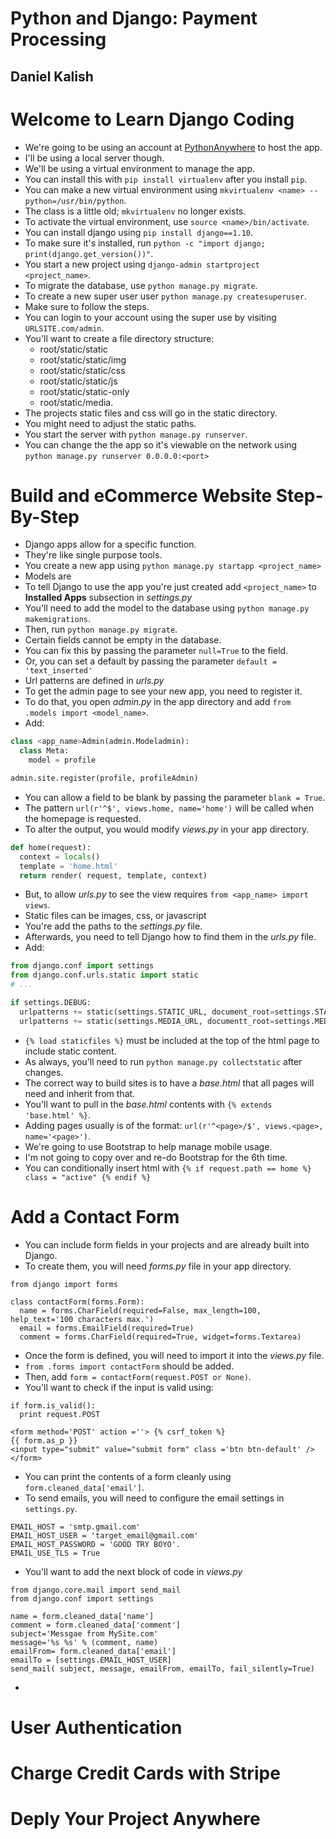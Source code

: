# Python and Django: Payment Processing
## Daniel Kalish

# Welcome to Learn Django Coding
- We're going to be using an account at [PythonAnywhere](www.PythonAnywhere.com) to host the app.
- I'll be using a local server though.
- We'll be using a virtual environment to manage the app.
- You can install this with `pip install virtualenv` after you install `pip`.
- You can make a new virtual environment using `mkvirtualenv <name> --python=/usr/bin/python`.
- The class is a little old; `mkvirtualenv` no longer exists.
- To activate the virtual environment, use `source <name>/bin/activate`.
- You can install django using `pip install django==1.10`.
- To make sure it's installed, run `python -c "import django; print(django.get_version())"`.
- You start a new project using `django-admin startproject <project_name>`.
- To migrate the database, use `python manage.py migrate`.
- To create a new super user user `python manage.py createsuperuser`.
- Make sure to follow the steps.
- You can login to your account using the super use by visiting `URLSITE.com/admin`.
- You'll want to create a file directory structure:
  * root/static/static
  * root/static/static/img
  * root/static/static/css
  * root/static/static/js
  * root/static/static-only
  * root/static/media.
- The projects static files and css will go in the static directory.
- You might need to adjust the static paths.
- You start the server with `python manage.py runserver`.
- You can change the the app so it's viewable on the network using `python manage.py runserver 0.0.0.0:<port>`

# Build and eCommerce Website Step-By-Step
- Django apps allow for a specific function.
- They're like single purpose tools.
- You create a new app using `python manage.py startapp <project_name>`
- Models are
- To tell Django to use the app you're just created add `<project_name>` to **Installed Apps** subsection in *settings.py*
- You'll need to add the model to the database using `python manage.py makemigrations`.
- Then, run `python manage.py migrate`.
- Certain fields cannot be empty in the database.
- You can fix this by passing the parameter `null=True` to the field.
- Or, you can set a default by passing the parameter `default = 'text_inserted'`
- Url patterns are defined in *urls.py*
- To get the admin page to see your new app, you need to register it.
- To do that, you open *admin.py* in the app directory and add `from .models import <model_name>`.
- Add:
```python
class <app_name>Admin(admin.Modeladmin):
  class Meta:
    model = profile

admin.site.register(profile, profileAdmin)
```
- You can allow a field to be blank by passing the parameter `blank = True`.
- The pattern `url(r'^$', views.home, name='home')` will be called when the homepage is requested.
- To alter the output, you would modify *views.py* in your app directory.

```python
def home(request):
  context = locals()
  template = 'home.html'
  return render( request, template, context)
```
- But, to allow *urls.py* to see the view requires `from <app_name> import views`.
- Static files can be images, css, or javascript
- You're add the paths to the *settings.py* file.
- Afterwards, you need to tell Django how to find them in the *urls.py* file.
- Add:
```python
from django.conf import settings
from django.conf.urls.static import static
# ...

if settings.DEBUG:
  urlpatterns += static(settings.STATIC_URL, document_root=settings.STATIC_ROOT)
  urlpatterns += static(settings.MEDIA_URL, documentt_root=settings.MEDIA_ROOT)
```
- `{% load staticfiles %}` must be included at the top of the html page to include static content.
- As always, you'll need to run `python manage.py collectstatic` after changes.
- The correct way to build sites is to have a *base.html* that all pages will need and inherit from that.
- You'll want to pull in the *base.html* contents with `{% extends 'base.html' %}`.
- Adding pages usually is of the format: `url(r'^<page>/$', views.<page>, name='<page>')`.
- We're going to use Bootstrap to help manage mobile usage.
- I'm not going to copy over and re-do Bootstrap for the 6th time.
- You can conditionally insert html with `{% if request.path == home %} class = "active" {% endif %}`

# Add a Contact Form
- You can include form fields in your projects and are already built into Django.
- To create them, you will need *forms.py* file in your app directory.
```
from django import forms

class contactForm(forms.Form):
  name = forms.CharField(required=False, max_length=100, help_text='100 characters max.')
  email = forms.EmailField(required=True)
  comment = forms.CharField(required=True, widget=forms.Textarea)
```
- Once the form is defined, you will need to import it into the *views.py* file.
- `from .forms import contactForm` should be added.
- Then, add `form = contactForm(request.POST or None)`.
- You'll want to check if the input is valid using:
```
if form.is_valid():
  print request.POST
```

```
<form method='POST' action =''> {% csrf_token %}
{{ form.as_p }}
<input type="submit" value="submit form" class ='btn btn-default' />
</form>
```
- You can print the contents of a form cleanly using `form.cleaned_data['email']`.
- To send emails, you will need to configure the email settings in `settings.py`.
```
EMAIL_HOST = 'smtp.gmail.com'
EMAIL_HOST_USER = 'target_email@gmail.com'
EMAIL_HOST_PASSWORD = 'GOOD TRY BOYO'.
EMAIL_USE_TLS = True
```
- You'll want to add the next block of code in *views.py*
```
from django.core.mail import send_mail
from django.conf import settings

name = form.cleaned_data['name']
comment = form.cleaned_data['comment']
subject='Messgae from MySite.com'
message='%s %s' % (comment, name)
emailFrom= form.cleaned_data['email']
emailTo = [settings.EMAIL_HOST_USER]
send_mail( subject, message, emailFrom, emailTo, fail_silently=True)
```
- 



# User Authentication

# Charge Credit Cards with Stripe

# Deply Your Project Anywhere
